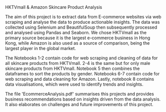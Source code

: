 HKTVmall & Amazon Skincare Product Analysis

The aim of this project is to extract data from E-commerce websites via web scraping and analyse the data to produce actionable insights. The data was collected using Selenium and BeautifulSoup then subsequently processed and analysed using Pandas and Seaborn. We chose HKTVmall as the primary source because it is the largest e-commerce business in Hong Kong, while Amazon is also used as a source of comparison, being the largest player in the global market.

The Notebooks 1-2 contain code for web scraping and cleaning of data for all skincare products from HKTVmall. 2-4 is the same but for only male skincare products from HKTVmall. Notebook 5 then combines the dataframes to sort the products by gender. Notebooks 6-7 contain code for web scraping and data cleaning for Amazon. Lastly, notebook 8 contains data visualisations, which were used to identify trends and insights.

The file 'EcommerceAnalysis.pdf' summarises this projects and provides business recommendations based on insights driven from the data analysis. It also elaborates on
challenges and future improvements of this project.
